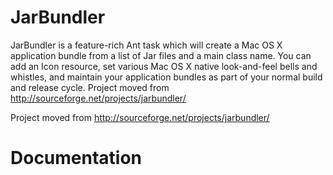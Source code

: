 # JarBundler
JarBundler is a feature-rich Ant task which will create a Mac OS X application bundle from a list of Jar files and a main class name. You can add an Icon resource, set various Mac OS X native look-and-feel bells and whistles, and maintain your application bundles as part of your normal build and release cycle. Project moved from http://sourceforge.net/projects/jarbundler/

Project moved from http://sourceforge.net/projects/jarbundler/


# Documentation
